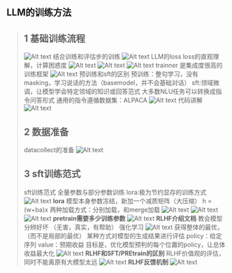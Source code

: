 ## **LLM的训练方法**
> ## **1 基础训练流程**
> ![Alt text](image.png)
> 结合训练和评估步的训练
> ![Alt text](image-1.png)
> LLM的loss
> loss的直观理解，计算困惑度
> ![Alt text](image-2.png)
> ![Alt text](image-3.png)
> ![Alt text](image-4.png)
> trainner 是集成度很高的训练框架
> ![Alt text](image-5.png)
> 预训练和sft的区别
> 预训练：整句学习，没有masking，学习说话的方法（basemodel，并不会基础对话）
> sft:领域微调，让模型学会特定领域的知识或回答范式
> 大多数NLU任务可以转换成指令问答形式
> 通用的指令遵循数据集：ALPACA
> ![Alt text](image-6.png)
> 代码讲解
> ![Alt text](image-7.png)
> ## **2 数据准备**
> datacollect的准备
> ![Alt text](image-9.png)
> ## **3 sft训练范式**
> sft训练范式
> 全量参数与部分参数训练
> lora:极为节约显存的训练方式
> ![Alt text](image-10.png)
> **lora**
> 模型本身参数冻结，新加一个减质矩阵（大压缩）
> h = (w+ba)x
> 两种加载方式：分别加载，和merge加载
> ![Alt text](image-11.png)
> ![Alt text](image-12.png)
> ![Alt text](image-13.png)
> **pretrain需要多少训练参数**
> ![Alt text](image-14.png)
> **RLHF介绍文档**
> 教会模型分辨好坏 （无害，真实，有帮助）
> 强化学习
> ![Alt text](image-15.png)
> 获得整体的最优，（而不是局部的最优）
> 某种方式对模型的生成结果进行评估
> policy：给定序列 value：预期收益
> 目标是，优化模型预判的每个位置的policy，让总体收益最大化
> ![Alt text](image-16.png)
> **RLHF和SFT/PREtrain的区别**
> RLHF价值观的评估，同时不能离原有大模型太远
> ![Alt text](image-17.png)
> **RLHF反馈机制**
> ![Alt text](image-18.png)